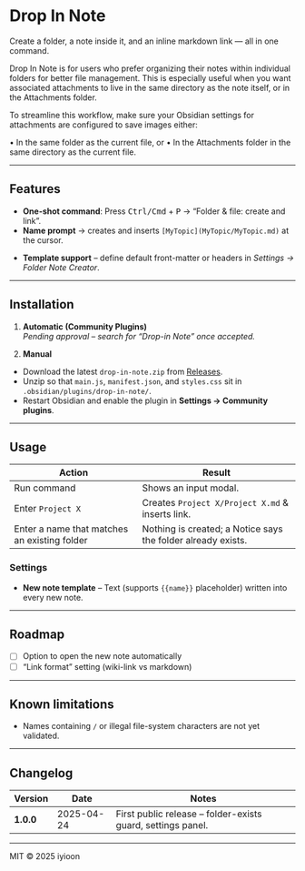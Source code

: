 # Drop In Note

Create a folder, a note inside it, and an inline markdown link ­— all in one command.

Drop In Note is for users who prefer organizing their notes within individual folders for better file management. This is especially useful when you want associated attachments to live in the same directory as the note itself, or in the Attachments folder.

To streamline this workflow, make sure your Obsidian settings for attachments are configured to save images either:

• In the same folder as the current file, or
• In the Attachments folder in the same directory as the current file.

---

## Features

- **One-shot command**: Press <kbd>Ctrl/Cmd</kbd> + <kbd>P</kbd> → “Folder & file: create and link”.
- **Name prompt** → creates and inserts `[MyTopic](MyTopic/MyTopic.md)` at the cursor.

* **Template support** – define default front-matter or headers in _Settings → Folder Note Creator_.

---

## Installation

1. **Automatic (Community Plugins)**  
   _Pending approval – search for “Drop-in Note” once accepted._

2. **Manual**

- Download the latest `drop-in-note.zip` from [Releases](../../releases).
- Unzip so that `main.js`, `manifest.json`, and `styles.css` sit in  
  `.obsidian/plugins/drop-in-note/`.
- Restart Obsidian and enable the plugin in **Settings → Community plugins**.

---

## Usage

| Action                                       | Result                                                       |
| -------------------------------------------- | ------------------------------------------------------------ |
| Run command                                  | Shows an input modal.                                        |
| Enter `Project X`                            | Creates `Project X/Project X.md` & inserts link.             |
| Enter a name that matches an existing folder | Nothing is created; a Notice says the folder already exists. |

### Settings

- **New note template** – Text (supports `{{name}}` placeholder) written into every new note.

---

## Roadmap

- [ ] Option to open the new note automatically
- [ ] “Link format” setting (wiki-link vs markdown)

---

## Known limitations

- Names containing `/` or illegal file-system characters are not yet validated.

---

## Changelog

| Version   | Date       | Notes                                                       |
| --------- | ---------- | ----------------------------------------------------------- |
| **1.0.0** | 2025-04-24 | First public release – folder-exists guard, settings panel. |

---

MIT © 2025 iyioon
